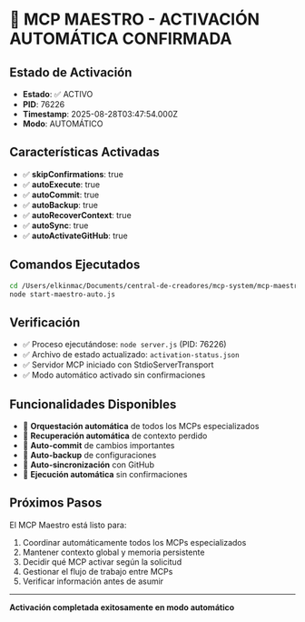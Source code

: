# 🎯 MCP MAESTRO - ACTIVACIÓN AUTOMÁTICA CONFIRMADA

## Estado de Activación
- **Estado**: ✅ ACTIVO
- **PID**: 76226
- **Timestamp**: 2025-08-28T03:47:54.000Z
- **Modo**: AUTOMÁTICO

## Características Activadas
- ✅ **skipConfirmations**: true
- ✅ **autoExecute**: true
- ✅ **autoCommit**: true
- ✅ **autoBackup**: true
- ✅ **autoRecoverContext**: true
- ✅ **autoSync**: true
- ✅ **autoActivateGitHub**: true

## Comandos Ejecutados
```bash
cd /Users/elkinmac/Documents/central-de-creadores/mcp-system/mcp-maestro
node start-maestro-auto.js
```

## Verificación
- ✅ Proceso ejecutándose: `node server.js` (PID: 76226)
- ✅ Archivo de estado actualizado: `activation-status.json`
- ✅ Servidor MCP iniciado con StdioServerTransport
- ✅ Modo automático activado sin confirmaciones

## Funcionalidades Disponibles
- 🎯 **Orquestación automática** de todos los MCPs especializados
- 🔄 **Recuperación automática** de contexto perdido
- 📝 **Auto-commit** de cambios importantes
- 💾 **Auto-backup** de configuraciones
- 🔗 **Auto-sincronización** con GitHub
- 🚀 **Ejecución automática** sin confirmaciones

## Próximos Pasos
El MCP Maestro está listo para:
1. Coordinar automáticamente todos los MCPs especializados
2. Mantener contexto global y memoria persistente
3. Decidir qué MCP activar según la solicitud
4. Gestionar el flujo de trabajo entre MCPs
5. Verificar información antes de asumir

---
**Activación completada exitosamente en modo automático**
